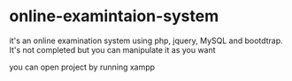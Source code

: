 # online-examintaion-system
it's an online examination system using php, jquery, MySQL and bootdtrap. It's not completed but you can manipulate it as you want

you can open project by running xampp

